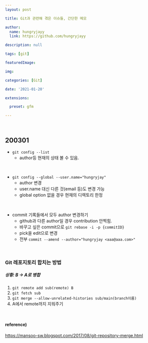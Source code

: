 ```yaml
---
layout: post

title: Git과 관련해 겪은 이슈들, 간단한 메모

author: 
  name: hungryjayy
  link: https://github.com/hungryjayy

description: null

tags: [git]

featuredImage: 

img: 

categories: [Git]

date: '2021-01-20'

extensions:

  preset: gfm

---
```


<br>

## 200301

* `git config --list` 
  * author등 현재의 상태 볼 수 있음.

<br>

* `git config --global --user.name="hungryjay"`
  * author 변경
  * user.name 대신 다른 것(email 등)도 변경 가능
  * global option 없을 경우 현재의 디렉토리 한정

<br>

* commit 기록들에서 모두 author 변경하기
  * github과 다른 author일 경우 contribution 안찍힘.
  * 바꾸고 싶은 commit으로 `git rebase -i -p {commitID}`
  * pick을 edit으로 변경
  * 전부  `commit --amend --author="hungryjay <aaa@aaa.com>"`

<br>

### Git 레포지토리 합치는 방법

##### 상황: B -> A로 병합

1. `git remote add sub(remote) B`
2. `git fetch sub`
3. `git merge --allow-unrelated-histories sub/main(branch이름)`
4. A에서 remote까지 지워주기

<br>

#### reference)

https://mansoo-sw.blogspot.com/2017/08/git-repository-merge.html